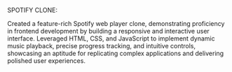 SPOTIFY CLONE:

Created a feature-rich Spotify web player clone, demonstrating proficiency in frontend development by building a responsive and interactive user interface. Leveraged HTML, CSS, and JavaScript to implement dynamic music playback, precise progress tracking, and intuitive controls, showcasing an aptitude for replicating complex applications and delivering polished user experiences.
